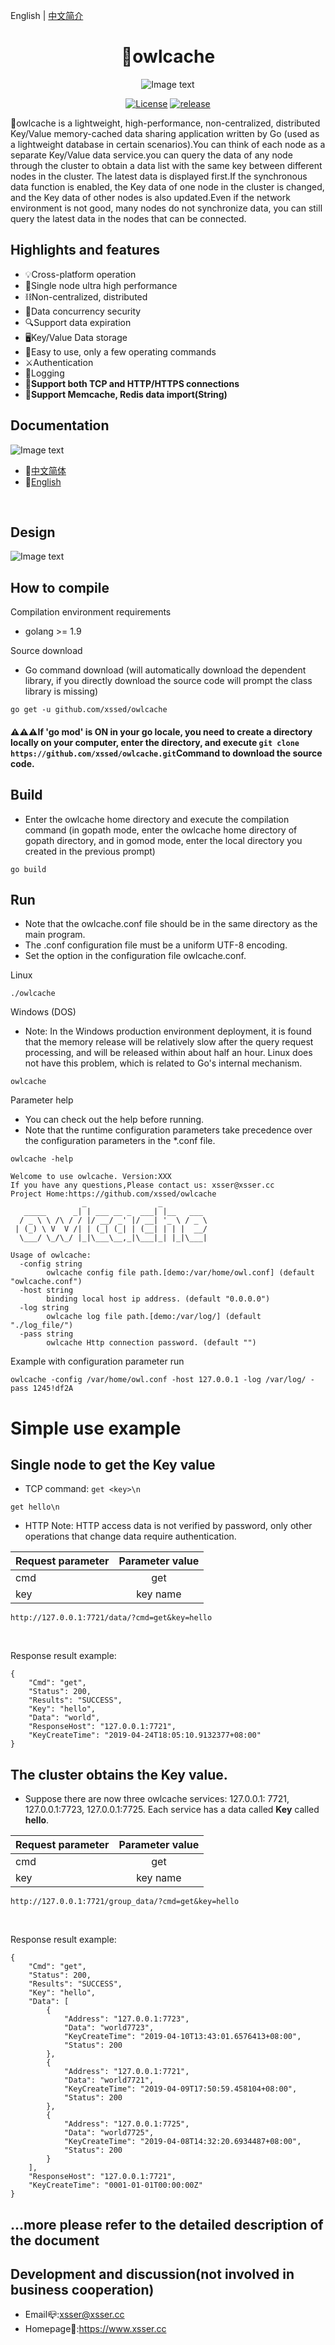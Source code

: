 English | <a href="https://github.com/xssed/owlcache/blob/master/doc/README_zh.md" target="_blank">中文简介</a>

<div align="center">

# 🦉owlcache

![Image text](https://github.com/xssed/owlcache/blob/master/doc/assets/owl.jpg?raw=true)

[![License](https://img.shields.io/github/license/xssed/owlcache.svg)](https://github.com/xssed/owlcache/blob/master/LICENSE)
[![release](https://img.shields.io/github/release/xssed/owlcache.svg?style=popout-square)](https://github.com/xssed/owlcache/releases)

</div>

 🦉owlcache is a lightweight, high-performance, non-centralized, distributed Key/Value memory-cached data sharing application written by Go (used as a lightweight database in certain scenarios).You can think of each node as a separate Key/Value data service.you can query the data of any node through the cluster to obtain a data list with the same key between different nodes in the cluster. The latest data is displayed first.If the synchronous data function is enabled, the Key data of one node in the cluster is changed, and the Key data of other nodes is also updated.Even if the network environment is not good, many nodes do not synchronize data, you can still query the latest data in the nodes that can be connected.     


## Highlights and features

* 💡Cross-platform operation
* 🚀Single node ultra high performance
* ⛓Non-centralized, distributed
* 🌈Data concurrency security
* 🔍Support data expiration
* 🖥Key/Value Data storage
* 🎨Easy to use, only a few operating commands
* ⚔️Authentication
* 📝Logging
* 🔭**Support both TCP and HTTP/HTTPS connections**  
* 🍻**Support Memcache, Redis data import(String)**  


## Documentation  

![Image text](https://github.com/xssed/owlcache/blob/master/doc/assets/group.gif?raw=true)

- 📝[中文简体](doc/zh/0.directory.md)
- 📝[English](doc/en/0.directory.md)

</br>

## Design  
 
![Image text](https://github.com/xssed/owlcache/blob/master/doc/assets/works_en.png?raw=true)


## How to compile

Compilation environment requirements
* golang >= 1.9

Source download  
* Go command download (will automatically download the dependent library, if you directly download the source code will prompt the class library is missing)  

```shell
go get -u github.com/xssed/owlcache
```

#### ⚠⚠⚠If 'go mod' is ON in your go locale, you need to create a directory locally on your computer, enter the directory, and execute ` git clone https://github.com/xssed/owlcache.git `Command to download the source code.

## Build
* Enter the owlcache home directory and execute the compilation command (in gopath mode, enter the owlcache home directory of gopath directory, and in gomod mode, enter the local directory you created in the previous prompt) 

```shell
go build
```

## Run
* Note that the owlcache.conf file should be in the same directory as the main program.     
* The .conf configuration file must be a uniform UTF-8 encoding.  
* Set the <Pass> option in the configuration file owlcache.conf.     

Linux
```shell
./owlcache
```
Windows (DOS)  
* Note: In the Windows production environment deployment, it is found that the memory release will be relatively slow after the query request processing, and will be released within about half an hour. Linux does not have this problem, which is related to Go's internal mechanism.
```shell
owlcache
```

Parameter help
* You can check out the help before running.
* Note that the runtime configuration parameters take precedence over the configuration parameters in the *.conf file.

```shell
owlcache -help
```
```shell
Welcome to use owlcache. Version:XXX
If you have any questions,Please contact us: xsser@xsser.cc
Project Home:https://github.com/xssed/owlcache
                _                _
   _____      _| | ___ __ _  ___| |__   ___
  / _ \ \ /\ / / |/ __/ _' |/ __| '_ \ / _ \
 | (_) \ V  V /| | (_| (_| | (__| | | |  __/
  \___/ \_/\_/ |_|\___\__,_|\___|_| |_|\___|

Usage of owlcache:
  -config string
        owlcache config file path.[demo:/var/home/owl.conf] (default "owlcache.conf")
  -host string
        binding local host ip address. (default "0.0.0.0")
  -log string
        owlcache log file path.[demo:/var/log/] (default "./log_file/")
  -pass string
        owlcache Http connection password. (default "")
```

Example with configuration parameter run
```shell
owlcache -config /var/home/owl.conf -host 127.0.0.1 -log /var/log/ -pass 1245!df2A
```

# Simple use example
## Single node to get the Key value
* TCP
command: `get <key>\n`
~~~shell
get hello\n
~~~

* HTTP
Note: HTTP access data is not verified by password, only other operations that change data require authentication.


|Request parameter        | Parameter value         | 
| ------------- |:-------------: |
| cmd           |  get           | 
| key           |  key name        | 

~~~shell
http://127.0.0.1:7721/data/?cmd=get&key=hello
~~~
<br>

Response result example:
~~~shell
{
    "Cmd": "get",
    "Status": 200,
    "Results": "SUCCESS",
    "Key": "hello",
    "Data": "world",
    "ResponseHost": "127.0.0.1:7721",
    "KeyCreateTime": "2019-04-24T18:05:10.9132377+08:00"
}
~~~

## The cluster obtains the Key value.
* Suppose there are now three owlcache services: 127.0.0.1: 7721, 127.0.0.1:7723, 127.0.0.1:7725. Each service has a data called **Key** called **hello**.


|Request parameter        | Parameter value           | 
| ------------- |:-------------: |
| cmd           |  get           | 
| key           |  key name        | 


~~~shell
http://127.0.0.1:7721/group_data/?cmd=get&key=hello
~~~
<br>

Response result example:   
~~~shell
{
    "Cmd": "get",
    "Status": 200,
    "Results": "SUCCESS",
    "Key": "hello",
    "Data": [
        {
            "Address": "127.0.0.1:7723",
            "Data": "world7723",
            "KeyCreateTime": "2019-04-10T13:43:01.6576413+08:00",
            "Status": 200
        },
        {
            "Address": "127.0.0.1:7721",
            "Data": "world7721",
            "KeyCreateTime": "2019-04-09T17:50:59.458104+08:00",
            "Status": 200
        },
        {
            "Address": "127.0.0.1:7725",
            "Data": "world7725",
            "KeyCreateTime": "2019-04-08T14:32:20.6934487+08:00",
            "Status": 200
        }
    ],
    "ResponseHost": "127.0.0.1:7721",
    "KeyCreateTime": "0001-01-01T00:00:00Z"
}

~~~





## ...more please refer to the detailed description of the document




## Development and discussion(not involved in business cooperation)
- Email📪:xsser@xsser.cc
- Homepage🛀:https://www.xsser.cc



